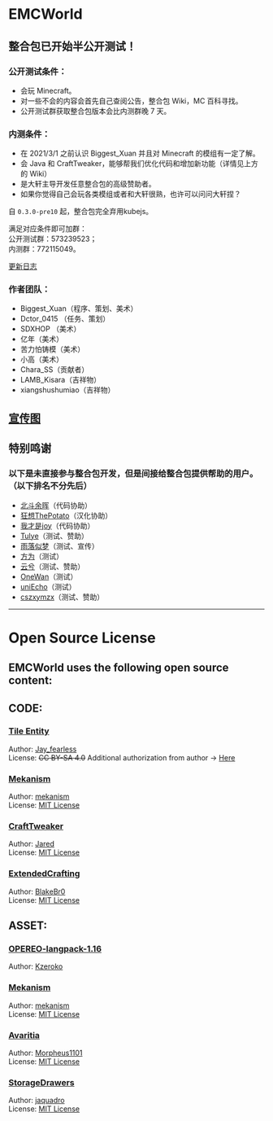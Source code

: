 # EMCWorld

## 整合包已开始半公开测试！  
  
### 公开测试条件：
- 会玩 Minecraft。
- 对一些不会的内容会首先自己查阅公告，整合包 Wiki，MC 百科寻找。
- 公开测试群获取整合包版本会比内测群晚 7 天。
  
### 内测条件： 
- 在 2021/3/1 之前认识 Biggest_Xuan 并且对 Minecraft 的模组有一定了解。  
- 会 Java 和 CraftTweaker，能够帮我们优化代码和增加新功能（详情见上方的 Wiki）  
- 是大轩主导开发任意整合包的高级赞助者。  
- 如果你觉得自己会玩各类模组或者和大轩很熟，也许可以问问大轩捏？
  
自 `0.3.0-pre10` 起，整合包完全弃用kubejs。
  
满足对应条件即可加群：  
公开测试群：573239523；  
内测群：772115049。
  
[更新日志](https://www.kdocs.cn/l/cmWg2YY8ecuW)

### 作者团队：
- Biggest_Xuan（程序、策划、美术）
- Dctor_0415 （任务、策划）
- SDXHOP （美术）
- 亿年（美术）
- 苦力怕铸模（美术）
- 小高（美术）
- Chara_SS（贡献者）
- LAMB_Kisara（吉祥物）
- xiangshushumiao（吉祥物）
  
[宣传图](https://biggestxuan.top/emcworld/banner.png)
---
## 特别鸣谢  
### 以下是未直接参与整合包开发，但是间接给整合包提供帮助的用户。（以下排名不分先后）  
- [北斗余晖](https://center.mcmod.cn/219479)（代码协助）
- [狂想ThePotato](https://center.mcmod.cn/257643)（汉化协助）
- [我才是joy](https://center.mcmod.cn/71683)（代码协助）
- [Tulye](https://center.mcmod.cn/280979/)（测试、赞助）
- [雨落似梦](https://live.bilibili.com/9228670?)（测试、宣传）
- [方为](https://center.mcmod.cn/467324/)（测试）
- [云兮](https://center.mcmod.cn/71130/)（测试、赞助）
- [OneWan](https://center.mcmod.cn/564896/)（测试）
- [uniEcho](https://center.mcmod.cn/485516/)（测试）
- [cszxymzx](https://center.mcmod.cn/557930/)（测试、赞助） 
--- 
# Open Source License
## EMCWorld uses the following open source content:
  
## CODE:
  
### [Tile Entity](https://blog.csdn.net/Jay_fearless/article/details/125549815)  
Author: [Jay_fearless](https://blog.csdn.net/Jay_fearless)  
License: ~~CC BY-SA 4.0~~ Additional authorization from author -> [Here](https://biggestxuan.top/emcworld/license/license.png)

### [Mekanism](https://github.com/mekanism/Mekanism)  
Author: [mekanism](https://github.com/mekanism)  
License: [MIT License](https://github.com/mekanism/Mekanism/blob/1.16.x/LICENSE) 
  
### [CraftTweaker](https://github.com/CraftTweaker/CraftTweaker)  
Author: [Jared](https://github.com/jaredlll08)  
License: [MIT License](https://github.com/CraftTweaker/CraftTweaker/blob/1.16/LICENSE)

### [ExtendedCrafting](https://github.com/BlakeBr0/ExtendedCrafting/tree/1.16)  
Author: [BlakeBr0](https://github.com/BlakeBr0)  
License: [MIT License](https://github.com/BlakeBr0/ExtendedCrafting/blob/1.16/LICENSE)

## ASSET:  
  
### [OPEREO-langpack-1.16](https://github.com/Kzeroko/OPEREO-langpack-1.16)  
Author: [Kzeroko](https://github.com/Kzeroko)  

### [Mekanism](https://github.com/mekanism/Mekanism)  
Author: [mekanism](https://github.com/mekanism)  
License: [MIT License](https://github.com/mekanism/Mekanism/blob/1.16.x/LICENSE) 
  
### [Avaritia](https://github.com/Morpheus1101/Avaritia)  
Author: [Morpheus1101](https://github.com/Morpheus1101)  
License: [MIT License](https://github.com/Morpheus1101/Avaritia/blob/master/README.md)  
  
### [StorageDrawers](https://github.com/jaquadro/StorageDrawers)  
Author: [jaquadro](https://github.com/jaquadro)  
License: [MIT License](https://github.com/jaquadro/StorageDrawers/blob/1.16/LICENSE)
